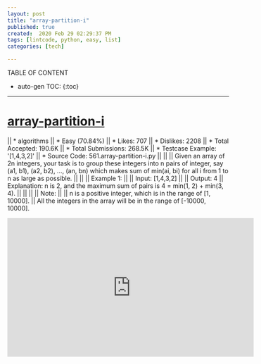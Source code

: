 ```yaml
---
layout: post
title: "array-partition-i"
published: true
created:  2020 Feb 29 02:29:37 PM
tags: [lintcode, python, easy, list]
categories: [tech]

---
```


TABLE OF CONTENT

* auto-gen TOC:
{:toc}

- - -

# [array-partition-i](https://leetcode.com/problems/array-partition-i/description/)

|| * algorithms
|| * Easy (70.84%)
|| * Likes:    707
|| * Dislikes: 2208
|| * Total Accepted:    190.6K
|| * Total Submissions: 268.5K
|| * Testcase Example:  '[1,4,3,2]'
|| * Source Code:       561.array-partition-i.py
|| 
|| 
|| Given an array of 2n integers, your task is to group these integers into n
pairs of integer, say (a1, b1), (a2, b2), ..., (an, bn) which makes sum of
min(ai, bi) for all i from 1 to n as large as possible.
|| 
|| 
|| Example 1:
|| 
|| Input: [1,4,3,2]
|| 
|| Output: 4
|| Explanation: n is 2, and the maximum sum of pairs is 4 = min(1, 2) + min(3, 4).
|| 
|| 
|| 
|| Note:
|| 
|| n is a positive integer, which is in the range of [1, 10000].
|| All the integers in the array will be in the range of [-10000, 10000].

<iframe width="560" height="315" src="https://www.youtube.com/embed/ur8ZBoPez70" frameborder="0" allow="accelerometer; autoplay; encrypted-media; gyroscope; picture-in-picture" allowfullscreen></iframe>
